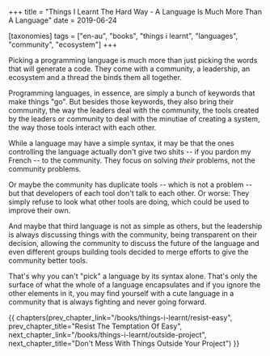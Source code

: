+++
title = "Things I Learnt The Hard Way - A Language Is Much More Than A Language"
date = 2019-06-24

[taxonomies]
tags = ["en-au", "books", "things i learnt", "languages", "community", "ecosystem"]
+++

Picking a programming language is much more than just picking the words that
will generate a code. They come with a community, a leadership, an ecosystem
and a thread the binds them all together.

<!-- more -->

Programming languages, in essence, are simply a bunch of keywords that make
things "go". But besides those keywords, they also bring their community, the
way the leaders deal with the community, the tools created by the leaders or
community to deal with the minutiae of creating a system, the way those tools
interact with each other.

While a language may have a simple syntax, it may be that the ones controlling
the language actually don't give two shits -- if you pardon my French -- to
the community. They focus on solving _their_ problems, not the community
problems.

Or maybe the community has duplicate tools -- which is not a problem -- but
that developers of each tool don't talk to each other. Or worse: They simply
refuse to look what other tools are doing, which could be used to improve
their own.

And maybe that third language is not as simple as others, but the leadership
is always discussing things with the community, being transparent on their
decision, allowing the community to discuss the future of the language and
even different groups building tools decided to merge efforts to give the
community better tools.

That's why you can't "pick" a language by its syntax alone. That's only the
surface of what the whole of a language encapsulates and if you ignore the
other elements in it, you may find yourself with a cute language in a
community that is always fighting and never going forward.

{{ chapters(prev_chapter_link="/books/things-i-learnt/resist-easy", prev_chapter_title="Resist The Temptation Of Easy", next_chapter_link="/books/things-i-learnt/outside-project", next_chapter_title="Don't Mess With Things Outside Your Project") }}

